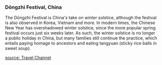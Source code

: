### Dōngzhì Festival, China
The Dōngzhì Festival is China's take on winter solstice, although the festival is also observed in Korea, Vietnam and more.
In modern times, the Chinese New Year has overshadowed winter solstice, since the more popular spring festival occurs just six weeks later.
As such, the winter solstice is no longer a public holiday in China, but many families still continue the practice, which entails paying
homage to ancestors and eating tangyuan (sticky rice balls in sweet soup).

[source:  Travel Channel](https://www.travelchannel.com/interests/holidays/photos/fun-holiday-traditions-around-the-world)
